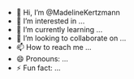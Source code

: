 - 👋 Hi, I’m @MadelineKertzmann
- 👀 I’m interested in ...
- 🌱 I’m currently learning ...
- 💞️ I’m looking to collaborate on ...
- 📫 How to reach me ...
- 😄 Pronouns: ...
- ⚡ Fun fact: ...

<!---
MadelineKertzmann/MadelineKertzmann is a ✨ special ✨ repository because its `README.md` (this file) appears on your GitHub profile.
You can click the Preview link to take a look at your changes.
--->
